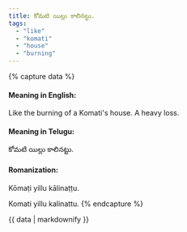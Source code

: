 ```yaml
---
title: కోమటి యిల్లు కాలినట్టు.
tags:
  - "like"
  - "komati"
  - "house"
  - "burning"
---
```


{% capture data %}
#### Meaning in English:
Like the burning of a Komati's house.
A heavy loss.

#### Meaning in Telugu:
కోమటి యిల్లు కాలినట్టు.

#### Romanization:
Kōmaṭi yillu kālinaṭṭu.

Komati yillu kalinattu.
{% endcapture %}

{{ data | markdownify }}

